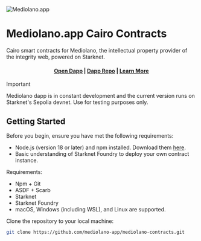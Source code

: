 ![Mediolano.app](https://mediolano.app/wp-content/uploads/2024/09/mediolano-logo-dark-1.svg)

# Mediolano.app Cairo Contracts

Cairo smart contracts for Mediolano, the intellectual property provider of the integrity web, powered on Starknet.

<h4 align="center">
  <a href="https://ip.mediolano.app">Open Dapp</a> | 
  <a href="https://github.com/mediolano-app/mediolano-app">Dapp Repo</a> | 
  <a href="https://mediolano.app">Learn More</a>
</h4>


> [!IMPORTANT]
> Mediolano dapp is in constant development and the current version runs on Starknet's Sepolia devnet. Use for testing purposes only. 

## Getting Started

Before you begin, ensure you have met the following requirements:

* Node.js (version 18 or later) and npm installed. Download them [here](https://nodejs.org/en/download/).
* Basic understanding of Starknet Foundry to deploy your own contract instance.

Requirements:

- Npm + Git
- ASDF + Scarb
- Starknet
- Starknet Foundry 
- macOS, Windows (including WSL), and Linux are supported.

Clone the repository to your local machine:

```bash
git clone https://github.com/mediolano-app/mediolano-contracts.git
```
